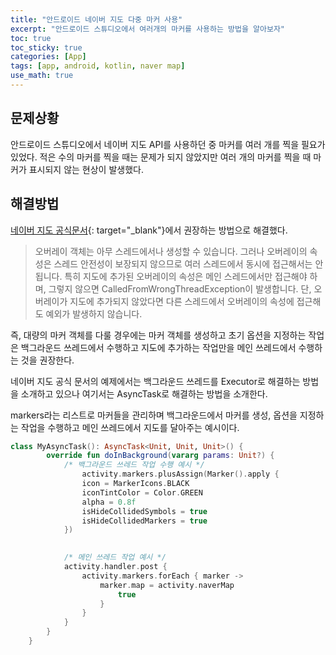 ```yaml
---
title: "안드로이드 네이버 지도 다중 마커 사용"
excerpt: "안드로이드 스튜디오에서 여러개의 마커를 사용하는 방법을 알아보자"
toc: true
toc_sticky: true
categories: [App]
tags: [app, android, kotlin, naver map]
use_math: true
---
```


## 문제상황
안드로이드 스튜디오에서 네이버 지도 API를 사용하던 중 마커를 여러 개를 찍을 필요가 있었다. 적은 수의 마커를 찍을 때는 문제가 되지 않았지만 여러 개의 마커를 찍을 때 마커가 표시되지 않는 현상이 발생했다.


## 해결방법
[네이버 지도 공식문서](https://navermaps.github.io/android-map-sdk/guide-ko/5-1.html){: target="_blank"}에서 권장하는 방법으로 해결했다.  

> 오버레이 객체는 아무 스레드에서나 생성할 수 있습니다. 그러나 오버레이의 속성은 스레드 안전성이 보장되지 않으므로 여러 스레드에서 동시에 접근해서는 안됩니다. 특히 지도에 추가된 오버레이의 속성은 메인 스레드에서만 접근해야 하며, 그렇지 않으면 CalledFromWrongThreadException이 발생합니다. 단, 오버레이가 지도에 추가되지 않았다면 다른 스레드에서 오버레이의 속성에 접근해도 예외가 발생하지 않습니다.

즉, 대량의 마커 객체를 다룰 경우에는 마커 객체를 생성하고 초기 옵션을 지정하는 작업은 백그라운드 쓰레드에서 수행하고 지도에 추가하는 작업만을 메인 쓰레드에서 수행하는 것을 권장한다.  

네이버 지도 공식 문서의 예제에서는 백그라운드 쓰레드를 Executor로 해결하는 방법을 소개하고 있으나 여기서는 AsyncTask로 해결하는 방법을 소개한다.  

markers라는 리스트로 마커들을 관리하며 백그라운드에서 마커를 생성, 옵션을 지정하는 작업을 수행하고 메인 쓰레드에서 지도를 달아주는 예시이다.

```kotlin
class MyAsyncTask(): AsyncTask<Unit, Unit, Unit>() {
        override fun doInBackground(vararg params: Unit?) {
            /* 백그라운드 쓰레드 작업 수행 예시 */
                activity.markers.plusAssign(Marker().apply {
                icon = MarkerIcons.BLACK
                iconTintColor = Color.GREEN
                alpha = 0.8f
                isHideCollidedSymbols = true
                isHideCollidedMarkers = true
            })

            
            /* 메인 쓰레드 작업 예시 */
            activity.handler.post {
                activity.markers.forEach { marker ->
                    marker.map = activity.naverMap
                        true
                    }
                }
            }
        }
    }
```


<br>
<br>